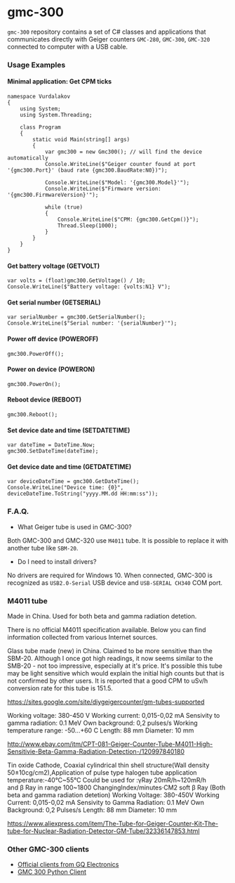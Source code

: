 ﻿# gmc-300

`gmc-300` repository contains a set of C# classes and applications that communicates directly with Geiger counters `GMC-280`, `GMC-300`, `GMC-320` connected to computer with a USB cable.

### Usage Examples

#### Minimal application: Get CPM ticks

```
namespace Vurdalakov
{
    using System;
    using System.Threading;

    class Program
    {
        static void Main(string[] args)
        {
            var gmc300 = new Gmc300(); // will find the device automatically
            Console.WriteLine($"Geiger counter found at port '{gmc300.Port}' (baud rate {gmc300.BaudRate:N0})");

            Console.WriteLine($"Model: '{gmc300.Model}'");
            Console.WriteLine($"Firmware version: '{gmc300.FirmwareVersion}'");

            while (true)
            {
                Console.WriteLine($"CPM: {gmc300.GetCpm()}");
                Thread.Sleep(1000);
            }
        }
    }
}
```

#### Get battery voltage (GETVOLT)

```
var volts = (float)gmc300.GetVoltage() / 10;
Console.WriteLine($"Battery voltage: {volts:N1} V");
```

#### Get serial number (GETSERIAL)

```
var serialNumber = gmc300.GetSerialNumber();
Console.WriteLine($"Serial number: '{serialNumber}'");
```

#### Power off device (POWEROFF)

```
gmc300.PowerOff();
```

#### Power on device (POWERON)

```
gmc300.PowerOn();
```

#### Reboot device (REBOOT)

```
gmc300.Reboot();
```

#### Set device date and time (SETDATETIME)

```
var dateTime = DateTime.Now;
gmc300.SetDateTime(dateTime);
```

#### Get device date and time (GETDATETIME)

```
var deviceDateTime = gmc300.GetDateTime();
Console.WriteLine("Device time: {0}", deviceDateTime.ToString("yyyy.MM.dd HH:mm:ss"));
```

### F.A.Q.

* What Geiger tube is used in GMC-300?

Both GMC-300 and GMC-320 use `M4011` tube. It is possible to replace it with another tube like `SBM-20`.

* Do I need to install drivers?

No drivers are required for Windows 10. When connected, GMC-300 is recognized as `USB2.0-Serial` USB device and `USB-SERIAL CH340` COM port.

### M4011 tube

Made in China. Used for both beta and gamma radiation detetion.

There is no official M4011 specification available. Below you can find information collected from various Internet sources.

Glass tube made (new) in China. Claimed to be more sensitive than the SBM-20. Although I once got high readings, it now seems similar to the SMB-20 - not too impressive, especially at it's price. It's possible this tube may be light sensitive which would explain the initial high counts but that is not confirmed by other users. It is reported that a good CPM to uSv/h conversion rate for this tube is 151.5.

https://sites.google.com/site/diygeigercounter/gm-tubes-supported

Working voltage: 380-450 V
Working current: 0,015-0,02 mA
Sensivity to gamma radiation: 0.1 MeV
Own background: 0,2 pulses/s
Working temperature range: -50...+60 С
Length: 88 mm
Diameter: 10 mm

http://www.ebay.com/itm/CPT-081-Geiger-Counter-Tube-M4011-High-Sensitivie-Beta-Gamma-Radiation-Detection-/120997840180

Tin oxide Cathode, Coaxial cylindrical thin shell structure(Wall density 50±10cg/cm2),Application of pulse type halogen tube
application temperature:-40°C~55°C
Could be used for :γRay 20mR/h~120mR/h  
               and β Ray in range  100~1800 ChangingIndex/minutes·CM2 soft β Ray
               (Both beta and gamma radiation detetion)
Working Voltage: 380-450V 
Working Current: 0,015-0,02 mA
Sensivity to Gamma Radiation: 0.1 MeV
Own Background: 0,2 Pulses/s
Length:  88 mm
Diameter: 10 mm

https://www.aliexpress.com/item/The-Tube-for-Geiger-Counter-Kit-The-tube-for-Nuclear-Radiation-Detector-GM-Tube/32336147853.html

### Other GMC-300 clients

* [Official clients from GQ Electronics](http://www.gqelectronicsllc.com/comersus/store/download.asp)
* [GMC 300 Python Client](https://github.com/stilldavid/gmc-300-python)
